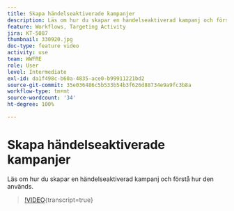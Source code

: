 ```yaml
---
title: Skapa händelseaktiverade kampanjer
description: Läs om hur du skapar en händelseaktiverad kampanj och förstå hur den används.
feature: Workflows, Targeting Activity
jira: KT-5087
thumbnail: 330920.jpg
doc-type: feature video
activity: use
team: WWFRE
role: User
level: Intermediate
exl-id: da1f498c-b60a-4835-ace0-b99911221bd2
source-git-commit: 35e036486c5b533b54b3f626d88734e9a9fc3b8a
workflow-type: tm+mt
source-wordcount: '34'
ht-degree: 100%

---
```


# Skapa händelseaktiverade kampanjer

Läs om hur du skapar en händelseaktiverad kampanj och förstå hur den används.

>[!VIDEO](https://video.tv.adobe.com/v/3451875?quality=12&learn=on&captions=swe){transcript=true}
